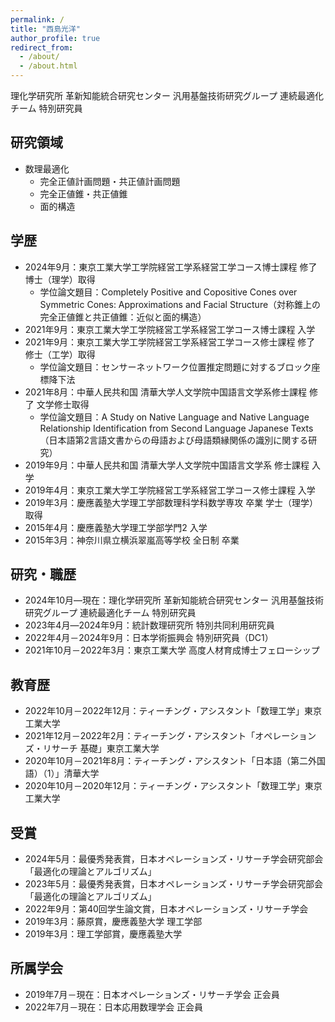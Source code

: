 ```yaml
---
permalink: /
title: "西島光洋"
author_profile: true
redirect_from:
  - /about/
  - /about.html
---
```

理化学研究所 革新知能統合研究センター 汎用基盤技術研究グループ 連続最適化チーム 特別研究員<br>

## 研究領域
- 数理最適化
  - 完全正値計画問題・共正値計画問題
  - 完全正値錐・共正値錐
  - 面的構造

## 学歴
- 2024年9月：東京工業大学工学院経営工学系経営工学コース博士課程 修了 博士（理学）取得
  - 学位論文題目：Completely Positive and Copositive Cones over Symmetric Cones: Approximations and Facial Structure（対称錐上の完全正値錐と共正値錐：近似と面的構造）
- 2021年9月：東京工業大学工学院経営工学系経営工学コース博士課程 入学
- 2021年9月：東京工業大学工学院経営工学系経営工学コース修士課程 修了 修士（工学）取得
  - 学位論文題目：センサーネットワーク位置推定問題に対するブロック座標降下法
- 2021年8月：中華人民共和国 清華大学人文学院中国語言文学系修士課程 修了 文学修士取得
  - 学位論文題目：A Study on Native Language and Native Language Relationship Identification from Second Language Japanese Texts（日本語第2言語文書からの母語および母語類縁関係の識別に関する研究）
- 2019年9月：中華人民共和国 清華大学人文学院中国語言文学系 修士課程 入学
- 2019年4月：東京工業大学工学院経営工学系経営工学コース修士課程 入学
- 2019年3月：慶應義塾大学理工学部数理科学科数学専攻 卒業 学士（理学）取得
- 2015年4月：慶應義塾大学理工学部学門2 入学
- 2015年3月：神奈川県立横浜翠嵐高等学校 全日制 卒業

## 研究・職歴
- 2024年10月―現在：理化学研究所 革新知能統合研究センター 汎用基盤技術研究グループ 連続最適化チーム 特別研究員
- 2023年4月―2024年9月：統計数理研究所 特別共同利用研究員
- 2022年4月－2024年9月：日本学術振興会 特別研究員（DC1）
- 2021年10月－2022年3月：東京工業大学 高度人材育成博士フェローシップ

## 教育歴
- 2022年10月－2022年12月：ティーチング・アシスタント「数理工学」東京工業大学
- 2021年12月－2022年2月：ティーチング・アシスタント「オペレーションズ・リサーチ 基礎」東京工業大学
- 2020年10月－2021年8月：ティーチング・アシスタント「日本語（第二外国語）（1）」清華大学
- 2020年10月－2020年12月：ティーチング・アシスタント「数理工学」東京工業大学

## 受賞
<!-- #- 2017年10月：第35回全日本中国語スピーチコンテスト神奈川県大会朗読部門大学生・大学院生の部 最優秀賞」、一般社団法人神奈川県日本中国友好協会-->
<!--- 2018年1月：第35回全日本中国語スピーチコンテスト全国大会 朗読部門 大学生・大学院生の部 優秀賞，公益財団法人日本中国友好協会
<!-- - 2018年10月：第36回全日本中国語スピーチコンテスト神奈川県大会スピーチ部門大学生の部 最優秀賞、一般社団法人神奈川県日本中国友好協会-->
<!--- 2019年1月：第36回全日本中国語スピーチコンテスト全国大会 スピーチ部門 大学生の部 第6位入賞，公益財団法人日本中国友好協会-->
- 2024年5月：最優秀発表賞，日本オペレーションズ・リサーチ学会研究部会「最適化の理論とアルゴリズム」
- 2023年5月：最優秀発表賞，日本オペレーションズ・リサーチ学会研究部会「最適化の理論とアルゴリズム」
- 2022年9月：第40回学生論文賞，日本オペレーションズ・リサーチ学会
- 2019年3月：藤原賞，慶應義塾大学 理工学部
- 2019年3月：理工学部賞，慶應義塾大学

## 所属学会
- 2019年7月－現在：日本オペレーションズ・リサーチ学会 正会員
- 2022年7月－現在：日本応用数理学会 正会員
<!-- - INFORMS -->
<!-- - 米国応用数理学会-->
